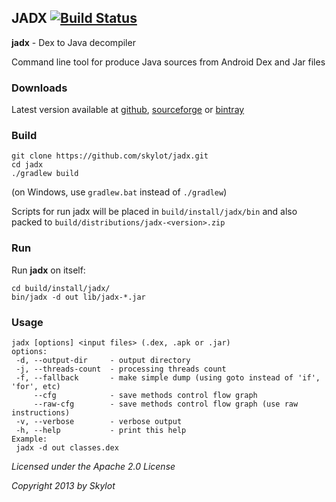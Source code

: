 ## JADX  [![Build Status](https://buildhive.cloudbees.com/job/skylot/job/jadx/badge/icon)](https://buildhive.cloudbees.com/job/skylot/job/jadx/)
**jadx** - Dex to Java decompiler

Command line tool for produce Java sources from Android Dex and Jar files

### Downloads
Latest version available at 
[github](https://github.com/skylot/jadx/releases),
[sourceforge](http://sourceforge.net/projects/jadx/files/) 
or
[bintray](http://bintray.com/pkg/show/general/skylot/jadx/jadx-cli)

### Build

    git clone https://github.com/skylot/jadx.git
    cd jadx
    ./gradlew build
    
(on Windows, use `gradlew.bat` instead of `./gradlew`)

Scripts for run jadx will be placed in `build/install/jadx/bin`
and also packed to `build/distributions/jadx-<version>.zip`

### Run
Run **jadx** on itself:

    cd build/install/jadx/
    bin/jadx -d out lib/jadx-*.jar

### Usage
```
jadx [options] <input files> (.dex, .apk or .jar)
options:
 -d, --output-dir     - output directory
 -j, --threads-count  - processing threads count
 -f, --fallback       - make simple dump (using goto instead of 'if', 'for', etc)
     --cfg            - save methods control flow graph
     --raw-cfg        - save methods control flow graph (use raw instructions)
 -v, --verbose        - verbose output
 -h, --help           - print this help
Example:
 jadx -d out classes.dex
```

*Licensed under the Apache 2.0 License*

*Copyright 2013 by Skylot*
